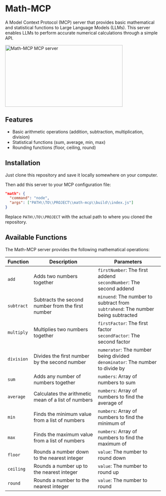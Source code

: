 # Math-MCP

A Model Context Protocol (MCP) server that provides basic mathematical and statistical functions to Large Language Models (LLMs). This server enables LLMs to perform accurate numerical calculations through a simple API.

<a href="https://glama.ai/mcp/servers/exa5lt8dgd">
  <img width="380" height="200" src="https://glama.ai/mcp/servers/exa5lt8dgd/badge" alt="Math-MCP MCP server" />
</a>

## Features

- Basic arithmetic operations (addition, subtraction, multiplication, division)
- Statistical functions (sum, average, min, max)
- Rounding functions (floor, ceiling, round)

## Installation

Just clone this repository and save it locally somewhere on your computer.

Then add this server to your MCP configuration file:

```json
"math": {
  "command": "node",
  "args": ["PATH\\TO\\PROJECT\\math-mcp\\build\\index.js"]
}
```

Replace `PATH\\TO\\PROJECT` with the actual path to where you cloned the repository.

## Available Functions

The Math-MCP server provides the following mathematical operations:

| Function | Description | Parameters |
|----------|-------------|------------|
| `add` | Adds two numbers together | `firstNumber`: The first addend<br>`secondNumber`: The second addend |
| `subtract` | Subtracts the second number from the first number | `minuend`: The number to subtract from<br>`subtrahend`: The number being subtracted |
| `multiply` | Multiplies two numbers together | `firstFactor`: The first factor<br>`secondFactor`: The second factor |
| `division` | Divides the first number by the second number | `numerator`: The number being divided<br>`denominator`: The number to divide by |
| `sum` | Adds any number of numbers together | `numbers`: Array of numbers to sum |
| `average` | Calculates the arithmetic mean of a list of numbers | `numbers`: Array of numbers to find the average of |
| `min` | Finds the minimum value from a list of numbers | `numbers`: Array of numbers to find the minimum of |
| `max` | Finds the maximum value from a list of numbers | `numbers`: Array of numbers to find the maximum of |
| `floor` | Rounds a number down to the nearest integer | `value`: The number to round down |
| `ceiling` | Rounds a number up to the nearest integer | `value`: The number to round up |
| `round` | Rounds a number to the nearest integer | `value`: The number to round |